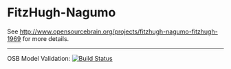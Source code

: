 FitzHugh-Nagumo
===============

See http://www.opensourcebrain.org/projects/fitzhugh-nagumo-fitzhugh-1969 for more details.

---------------------------------------------------------------------------------------------

OSB Model Validation: [![Build Status](https://travis-ci.org/borismarin/FitzHugh-Nagumo.svg)](https://travis-ci.org/borismarin/FitzHugh-Nagumo)

